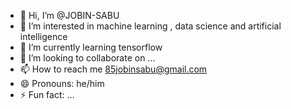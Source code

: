 - 👋 Hi, I’m @JOBIN-SABU
- 👀 I’m interested in machine learning , data science and artificial intelligence
- 🌱 I’m currently learning tensorflow
- 💞️ I’m looking to collaborate on ...
- 📫 How to reach me 85jobinsabu@gmail.com
- 😄 Pronouns: he/him
- ⚡ Fun fact: ...

<!---
JOBIN-SABU/JOBIN-SABU is a ✨ special ✨ repository because its `README.md` (this file) appears on your GitHub profile.
You can click the Preview link to take a look at your changes.
--->
